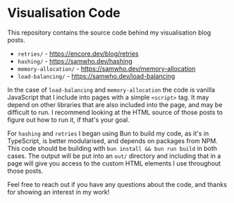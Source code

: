 # Visualisation Code

This repository contains the source code behind my visualisation blog posts.

- `retries/` - <https://encore.dev/blog/retries>
- `hashing/` - <https://samwho.dev/hashing>
- `memory-allocation/` - <https://samwho.dev/memory-allocation>
- `load-balancing/` - <https://samwho.dev/load-balancing>

In the case of `load-balancing` and `memory-allocation` the code is vanilla
JavaScript that I include into pages with a simple `<script>` tag. It may
depend on other libraries that are also included into the page, and may be
difficult to run. I recommend looking at the HTML source of those posts to
figure out how to run it, if that's your goal.

For `hashing` and `retries` I began using Bun to build my code, as it's in
TypeScript, is better modularised, and depends on packages from NPM. This
code should be building with `bun install && bun run build` in both cases.
The output will be put into an `out/` directory and including that in a page
will give you access to the custom HTML elements I use throughout those posts.

Feel free to reach out if you have any questions about the code, and thanks
for showing an interest in my work!
